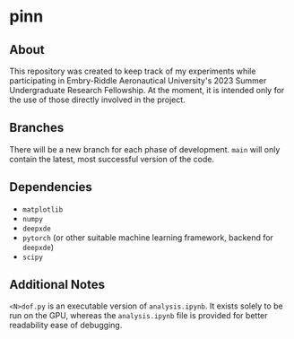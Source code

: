 # pinn

## About
This repository was created to keep track of my experiments while participating in Embry-Riddle Aeronautical University's 2023 Summer Undergraduate Research Fellowship. At the moment, it is intended only for the use of those directly involved in the project.

## Branches
There will be a new branch for each phase of development. `main` will only contain the latest, most successful version of the code.

## Dependencies
- `matplotlib`
- `numpy`
- `deepxde`
- `pytorch` (or other suitable machine learning framework, backend for `deepxde`)
- `scipy`

## Additional Notes
`<N>dof.py` is an executable version of `analysis.ipynb`. It exists solely to be run on the GPU, whereas the `analysis.ipynb` file is provided for better readability ease of debugging.

